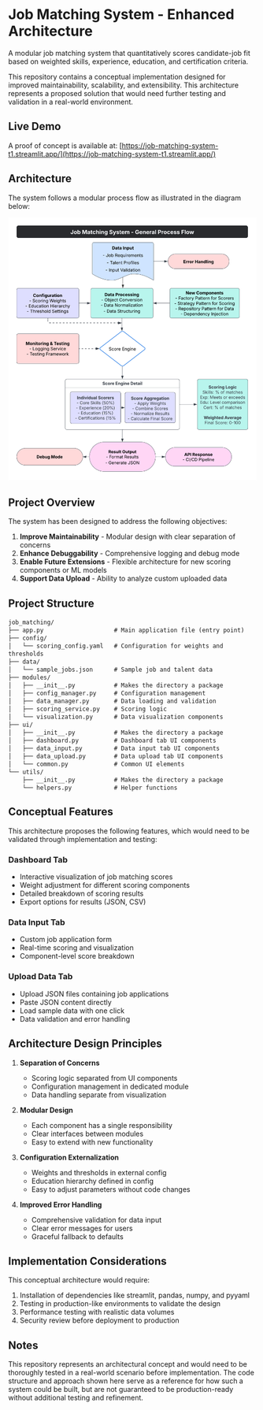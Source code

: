 # Job Matching System - Enhanced Architecture

A modular job matching system that quantitatively scores candidate-job fit based on weighted skills, experience, education, and certification criteria.

This repository contains a conceptual implementation designed for improved maintainability, scalability, and extensibility. This architecture represents a proposed solution that would need further testing and validation in a real-world environment.

## Live Demo

A proof of concept is available at: [https://job-matching-system-t1.streamlit.app/](https://job-matching-system-t1.streamlit.app/)

## Architecture

The system follows a modular process flow as illustrated in the diagram below:

![Architecture Diagram](architecture.png)

## Project Overview

The system has been designed to address the following objectives:

1. **Improve Maintainability** - Modular design with clear separation of concerns
2. **Enhance Debuggability** - Comprehensive logging and debug mode
3. **Enable Future Extensions** - Flexible architecture for new scoring components or ML models
4. **Support Data Upload** - Ability to analyze custom uploaded data

## Project Structure

```
job_matching/
├── app.py                    # Main application file (entry point)
├── config/
│   └── scoring_config.yaml   # Configuration for weights and thresholds
├── data/
│   └── sample_jobs.json      # Sample job and talent data
├── modules/
│   ├── __init__.py           # Makes the directory a package
│   ├── config_manager.py     # Configuration management
│   ├── data_manager.py       # Data loading and validation
│   ├── scoring_service.py    # Scoring logic
│   └── visualization.py      # Data visualization components
├── ui/
│   ├── __init__.py           # Makes the directory a package
│   ├── dashboard.py          # Dashboard tab UI components
│   ├── data_input.py         # Data input tab UI components
│   ├── data_upload.py        # Data upload tab UI components
│   └── common.py             # Common UI elements
└── utils/
    ├── __init__.py           # Makes the directory a package
    └── helpers.py            # Helper functions
```

## Conceptual Features

This architecture proposes the following features, which would need to be validated through implementation and testing:

### Dashboard Tab
- Interactive visualization of job matching scores
- Weight adjustment for different scoring components
- Detailed breakdown of scoring results
- Export options for results (JSON, CSV)

### Data Input Tab
- Custom job application form
- Real-time scoring and visualization
- Component-level score breakdown

### Upload Data Tab
- Upload JSON files containing job applications
- Paste JSON content directly
- Load sample data with one click
- Data validation and error handling

## Architecture Design Principles

1. **Separation of Concerns**
   - Scoring logic separated from UI components
   - Configuration management in dedicated module
   - Data handling separate from visualization

2. **Modular Design**
   - Each component has a single responsibility
   - Clear interfaces between modules
   - Easy to extend with new functionality

3. **Configuration Externalization**
   - Weights and thresholds in external config
   - Education hierarchy defined in config
   - Easy to adjust parameters without code changes

4. **Improved Error Handling**
   - Comprehensive validation for data input
   - Clear error messages for users
   - Graceful fallback to defaults

## Implementation Considerations

This conceptual architecture would require:

1. Installation of dependencies like streamlit, pandas, numpy, and pyyaml
2. Testing in production-like environments to validate the design
3. Performance testing with realistic data volumes
4. Security review before deployment to production

## Notes

This repository represents an architectural concept and would need to be thoroughly tested in a real-world scenario before implementation. The code structure and approach shown here serve as a reference for how such a system could be built, but are not guaranteed to be production-ready without additional testing and refinement.
